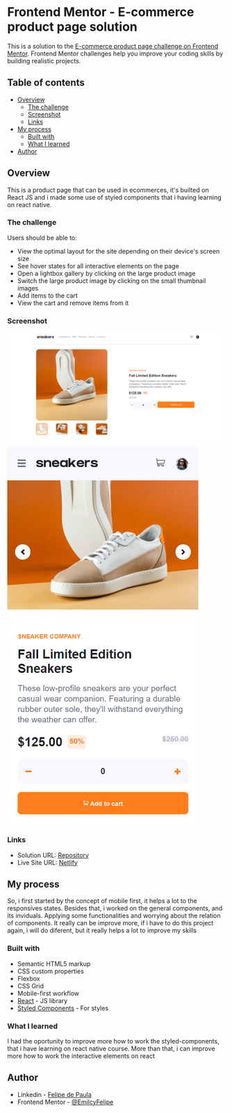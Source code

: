 # Frontend Mentor - E-commerce product page solution

This is a solution to the [E-commerce product page challenge on Frontend Mentor](https://www.frontendmentor.io/challenges/ecommerce-product-page-UPsZ9MJp6). Frontend Mentor challenges help you improve your coding skills by building realistic projects.

## Table of contents

- [Overview](#overview)
  - [The challenge](#the-challenge)
  - [Screenshot](#screenshot)
  - [Links](#links)
- [My process](#my-process)
  - [Built with](#built-with)
  - [What I learned](#what-i-learned)
- [Author](#author)


## Overview
 This is a product page that can be used in ecommerces, it's builted on React JS and i made some use of styled components that i having learning on react native. 
### The challenge

Users should be able to:

- View the optimal layout for the site depending on their device's screen size
- See hover states for all interactive elements on the page
- Open a lightbox gallery by clicking on the large product image
- Switch the large product image by clicking on the small thumbnail images
- Add items to the cart
- View the cart and remove items from it

### Screenshot

![desktop](https://github.com/EmilcyFelipe/Ecommerce_Product_Page/blob/master/src/screenshots/screencapture-ecommerce-product-felipe-de-paula-netlify-app-2021-10-17-18_01_32.png)

![mobile](https://github.com/EmilcyFelipe/Ecommerce_Product_Page/blob/master/src/screenshots/screencapture-ecommerce-product-felipe-de-paula-netlify-app-2021-10-17-18_02_02.png)

### Links

- Solution URL: [Repository](https://github.com/EmilcyFelipe/Ecommerce_Product_Page)
- Live Site URL: [Netlify](https://ecommerce-product-felipe-de-paula.netlify.app/)

## My process

So, i first started by the concept of mobile first, it helps a lot to the responsives states. Besides that, i worked on the general components, and its inviduals. Applying some functionalities and worrying about the relation of components. It really can be improve more, if i have to do this project again, i will do diferent, but it really helps a lot to improve my skills

### Built with

- Semantic HTML5 markup
- CSS custom properties
- Flexbox
- CSS Grid
- Mobile-first workflow
- [React](https://reactjs.org/) - JS library
- [Styled Components](https://styled-components.com/) - For styles

### What I learned

I had the oportunity to improve more how to work the styled-components, that i have learning on react native course. More than that, i can improve more how to work the interactive elements on react

## Author

- Linkedin - [Felipe de Paula](https://www.linkedin.com/in/felipe-c-de-paula-b1b7b9189/)
- Frontend Mentor - [@EmilcyFelipe](https://www.frontendmentor.io/profile/EmilcyFelipe)
